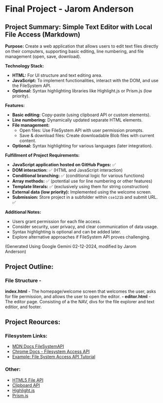 # Final Project - Jarom Anderson

## Project Summary: Simple Text Editor with Local File Access (Markdown)

**Purpose:** Create a web application that allows users to edit text files directly on their computers, supporting basic editing, line numbering, and file management (open, save, download).

**Technology Stack:**

* **HTML:** For UI structure and text editing area.
* **JavaScript:** To implement functionalities, interact with the DOM, and use the FileSystem API.
* **Optional:** Syntax highlighting libraries like Highlight.js or Prism.js (low priority).

**Features:**

* **Basic editing:** Copy-paste (using clipboard API or custom elements).
* **Line numbering:** Dynamically updated separate HTML elements.
* **File management:**
    * Open files: Use FileSystem API with user permission prompts.
    * Save & download files: Create downloadable Blob files with current content.
* **Optional:** Syntax highlighting for various languages (later integration).

**Fulfillment of Project Requirements:**

* **JavaScript application hosted on GitHub Pages:** ✅
* **DOM interaction:** ✅ (HTML and JavaScript interaction)
* **Conditional branching:** ✅ (conditional logic for various functions)
* **Array methods:** ✅ (potential use for line numbering or other features)
* **Template literals:** ✅ (exclusively using them for string construction)
* **External data (low priority):** Implemented using the welcome screen.
* **Submission:** Store project in a subfolder within `cse121b` and submit URL. ✅

**Additional Notes:**

* Users grant permission for each file access.
* Consider security, user privacy, and clear communication of data usage.
* Syntax highlighting is optional and can be added later.
* Explore alternative approaches if FileSystem API proves challenging.


(Generated Using Google Gemini 02-12-2024, modified by Jarom Anderson)

## Project Outline:

### File Structure -
**index.html** - The homepage/welcome screen that welcomes the user, asks for file permission, and allows the user to open the editor.
   **- editor.html** - The editor page. Consisting of a the NAV, divs for the file explorer and text editior, and footer.

## Project Reources:

### Filesystem Links:
 * [MDN Docs FileSystemAPI](https://developer.mozilla.org/en-US/docs/Web/API/File_System_API)
 * [Chrome Docs - Filesystem Access API](https://developer.chrome.com/docs/capabilities/web-apis/file-system-access)
 * [Example: File System Access API Tutorial](https://www.youtube.com/watch?v=8EcBJV0sOSU)

 ### Other:
 * [HTML5 File API](https://developer.mozilla.org/en-US/docs/Web/API/File)
 * [Clipboard API](https://developer.mozilla.org/en-US/docs/Web/API/Clipboard)
 * [Highlight.js](https://highlightjs.org/)
 * [Prism.js](https://prismjs.com/)
